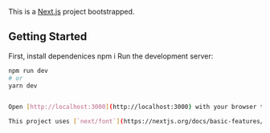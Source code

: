 This is a [Next.js](https://nextjs.org/) project bootstrapped.

## Getting Started
First, install dependenices
  npm i
Run the development server:

```bash
npm run dev
# or
yarn dev


Open [http://localhost:3000](http://localhost:3000) with your browser to see the result.

This project uses [`next/font`](https://nextjs.org/docs/basic-features/font-optimization) to automatically optimize and load Inter, a custom Google Font.
